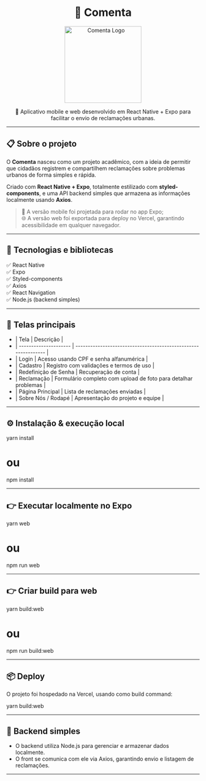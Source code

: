 <h1 align="center">
  📣 Comenta
</h1>

<p align="center">
  <img src="https://user-images.githubusercontent.com/0000000/000000000-00000000-0000-0000-0000.png" alt="Comenta Logo" width="200" />
</p>

<p align="center">
  🌱 Aplicativo mobile e web desenvolvido em React Native + Expo para facilitar o envio de reclamações urbanas.
</p>

---

## 📋 Sobre o projeto

O **Comenta** nasceu como um projeto acadêmico, com a ideia de permitir que cidadãos registrem e compartilhem reclamações sobre problemas urbanos de forma simples e rápida.

Criado com <strong>React Native + Expo</strong>, totalmente estilizado com <strong>styled-components</strong>, e uma API backend simples que armazena as informações localmente usando <strong>Axios</strong>.

> 📱 A versão mobile foi projetada para rodar no app Expo;  
> 🌐 A versão web foi exportada para deploy no Vercel, garantindo acessibilidade em qualquer navegador.

---

## 🚀 Tecnologias e bibliotecas

✅ React Native  
✅ Expo  
✅ Styled-components  
✅ Axios  
✅ React Navigation  
✅ Node.js (backend simples)

---

## 📸 Telas principais

- | Tela                  | Descrição                                                     |
- | --------------------- | -------------------------------------------------------------- |
- | Login                 | Acesso usando CPF e senha alfanumérica                         |
- | Cadastro              | Registro com validações e termos de uso                        |
- | Redefinição de Senha  | Recuperação de conta                                          |
- | Reclamação            | Formulário completo com upload de foto para detalhar problemas |
- | Página Principal      | Lista de reclamações enviadas                                  |
- | Sobre Nós / Rodapé    | Apresentação do projeto e equipe                               |

---

## ⚙️ Instalação & execução local

yarn install
# ou
npm install

---

## 👉 Executar localmente no Expo

yarn web
# ou
npm run web

---

## 👉 Criar build para web

yarn build:web
# ou
npm run build:web

---

## 📦 Deploy
O projeto foi hospedado na Vercel, usando como build command:

yarn build:web

---

## 🧪 Backend simples
- O backend utiliza Node.js para gerenciar e armazenar dados localmente.
- O front se comunica com ele via Axios, garantindo envio e listagem de reclamações.

---
